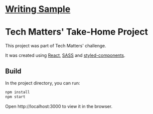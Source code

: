 # [Writing Sample](WritingSample.md)

# Tech Matters' Take-Home Project

This project was part of Tech Matters' challenge. 

It was created using [React](https://reactjs.org/), [SASS](https://sass-lang.com/) and [styled-components](https://styled-components.com/).

## Build

In the project directory, you can run:

```sh
npm install
npm start
```

Open http://localhost:3000 to view it in the browser.